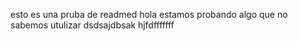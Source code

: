 esto es una pruba de readmed
hola estamos probando algo que no sabemos utulizar
dsdsajdbsak
hjfdfffffff